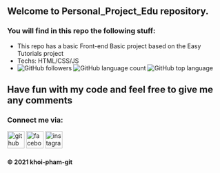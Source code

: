 ## Welcome to Personal_Project_Edu repository. 

### You will find in this repo the following stuff: 
* This repo has a basic Front-end Basic project based on the Easy Tutorials project
* Techs: HTML/CSS/JS
* ![GitHub followers](https://img.shields.io/github/followers/khoi-pham-git?style=social)  ![GitHub language count](https://img.shields.io/github/languages/count/khoi-pham-git/Personal_Project_Edu?style=plastic) ![GitHub top language](https://img.shields.io/github/languages/top/khoi-pham-git/Personal_Project_Edu?style=plastic)

## Have fun with my code and feel free to give me any comments

### Connect me via:
[<img src='https://cdn.jsdelivr.net/npm/simple-icons@3.0.1/icons/github.svg' alt='github' height='40'>](https://github.com/khoi-pham-git)  [<img src='https://cdn.jsdelivr.net/npm/simple-icons@3.0.1/icons/facebook.svg' alt='facebook' height='40'>](https://www.facebook.com/im.khoipham)  [<img src='https://cdn.jsdelivr.net/npm/simple-icons@3.0.1/icons/instagram.svg' alt='instagram' height='40'>](https://www.instagram.com/im.khoii/)  

#### © 2021 khoi-pham-git
